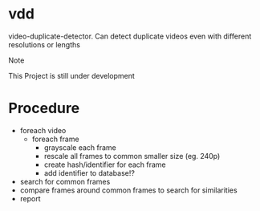 # vdd
video-duplicate-detector. Can detect duplicate videos even with different resolutions or lengths

> [!NOTE]
> This Project is still under development

# Procedure

- foreach video
  - foreach frame
    - grayscale each frame
    - rescale all frames to common smaller size (eg. 240p)
    - create hash/identifier for each frame
    - add identifier to database!?
- search for common frames
- compare frames around common frames to search for similarities
- report

